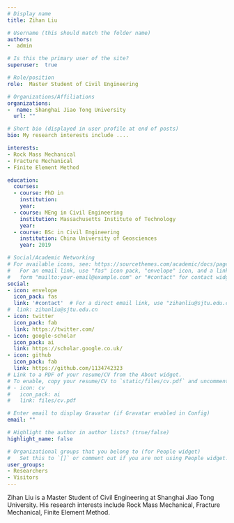 ```yaml
---
# Display name
title: Zihan Liu

# Username (this should match the folder name)
authors: 
-  admin

# Is this the primary user of the site?
superuser:  true 

# Role/position
role:  Master Student of Civil Engineering

# Organizations/Affiliations
organizations:
-  name: Shanghai Jiao Tong University
  url: ""

# Short bio (displayed in user profile at end of posts)
bio: My research interests include ....

interests:
- Rock Mass Mechanical
- Fracture Mechanical
- Finite Element Method

education:
  courses:
  - course: PhD in 
    institution: 
    year:  
  - course: MEng in Civil Engineering
    institution: Massachusetts Institute of Technology
    year: 
  - course: BSc in Civil Engineering
    institution: China University of Geosciences
    year: 2019

# Social/Academic Networking
# For available icons, see: https://sourcethemes.com/academic/docs/page-builder/#icons
#   For an email link, use "fas" icon pack, "envelope" icon, and a link in the
#   form "mailto:your-email@example.com" or "#contact" for contact widget.
social:
- icon: envelope
  icon_pack: fas
  link: '#contact'  # For a direct email link, use "zihanliu@sjtu.edu.cn".
#  link: zihanliu@sjtu.edu.cn
- icon: twitter
  icon_pack: fab
  link: https://twitter.com/
- icon: google-scholar
  icon_pack: ai
  link: https://scholar.google.co.uk/
- icon: github
  icon_pack: fab
  link: https://github.com/1134742323
# Link to a PDF of your resume/CV from the About widget.
# To enable, copy your resume/CV to `static/files/cv.pdf` and uncomment the lines below.
# - icon: cv
#   icon_pack: ai
#   link: files/cv.pdf

# Enter email to display Gravatar (if Gravatar enabled in Config)
email: ""

# Highlight the author in author lists? (true/false)
highlight_name: false

# Organizational groups that you belong to (for People widget)
#   Set this to `[]` or comment out if you are not using People widget.
user_groups:
- Researchers
- Visitors
---
```


Zihan Liu is a Master Student of Civil Engineering at Shanghai Jiao Tong University. His research interests include Rock Mass Mechanical, Fracture Mechanical, Finite Element Method. 
